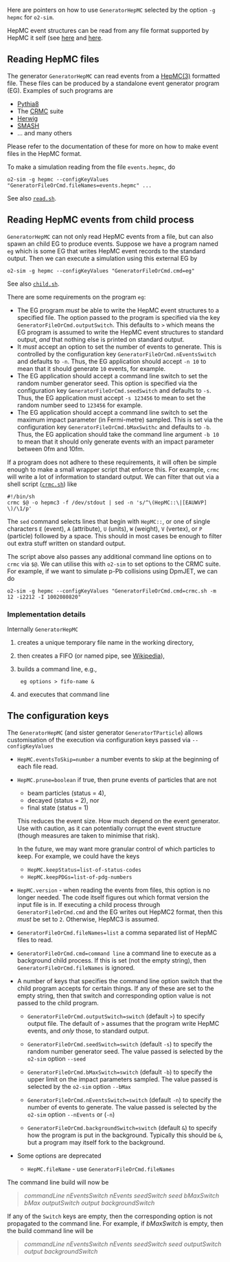 <!-- doxy
\page refrunSimExamplesHepMC Example reading HepMC events
/doxy -->

Here are pointers on how to use `GeneratorHepMC` selected by the
option `-g hepmc` for `o2-sim`.

HepMC event structures can be read from any file format supported by
HepMC it self (see
[here](http://hepmc.web.cern.ch/hepmc/group__IO.html) and
[here](http://hepmc.web.cern.ch/hepmc/group__factory.html).

## Reading HepMC files

The generator `GeneratorHepMC` can read events from a
[HepMC(3)](http://hepmc.web.cern.ch/hepmc/) formatted file.  These
files can be produced by a standalone event generator program (EG).
Examples of such programs are

- [Pythia8](https://pythia.org)
- The [CRMC](https://gitlab.iap.kit.edu/AirShowerPhysics/crmc) suite
- [Herwig](https://herwig.hepforge.org/)
- [SMASH](https://smash-transport.github.io/)
- ... and many others

Please refer to the documentation of these for more on how to make
event files in the HepMC format.

To make a simulation reading from the file `events.hepmc`, do

    o2-sim -g hepmc --configKeyValues "GeneratorFileOrCmd.fileNames=events.hepmc" ...

See also [`read.sh`](read.sh).

## Reading HepMC events from child process

`GeneratorHepMC` can not only read HepMC events from a file, but can
also spawn an child EG to produce events.  Suppose we have a program
named `eg` which is some EG that writes HepMC event records to the
standard output.  Then we can execute a simulation using this external
EG by

    o2-sim -g hepmc --configKeyValues "GeneratorFileOrCmd.cmd=eg"

See also [`child.sh`](child.sh).

There are some requirements on the program `eg`:

- The EG program _must_ be able to write the HepMC event structures to
  a specified file.  The option passed to the program is specified via
  the key `GeneratorFileOrCmd.outputSwitch`.  This defaults to `>`
  which means the EG program is assumed to write the HepMC event
  structures to standard output, _and_ that nothing else is printed on
  standard output.
- It _must_ accept an option to set the number of events to generate.
  This is controlled by the configuration key
  `GeneratorFileOrCmd.nEventsSwitch` and defaults to `-n`.  Thus, the
  EG application should accept `-n 10` to mean that it should generate
  `10` events, for example.
- The EG application should accept a command line switch to set the
  random number generator seed.  This option is specified via the
  configuration key `GeneratorFileOrCmd.seedSwitch` and defaults to
  `-s`.  Thus, the EG application must accept `-s 123456` to mean to
  set the random number seed to `123456` for example.
- The EG application should accept a command line switch to set the
  maximum impact parameter (in Fermi-metre) sampled.  This is set via
  the configuration key `GeneratorFileOrCmd.bMaxSwithc` and defaults
  to `-b`.  Thus, the EG application should take the command line
  argument `-b 10` to mean that it should only generate events with an
  impact parameter between 0fm and 10fm.

If a program does not adhere to these requirements, it will often be
simple enough to make a small wrapper script that enforce this.  For
example, `crmc` will write a lot of information to standard output.
We can filter that out via a shell script ([`crmc.sh`](crmc.sh)) like

    #!/bin/sh
    crmc $@ -o hepmc3 -f /dev/stdout | sed -n 's/^\(HepMC::\|[EAUWVP] \)/\1/p'

The `sed` command selects lines that begin with `HepMC::`, or one of
single characters `E` (event), `A` (attribute), `U` (units), `W`
(weight), `V` (vertex), or `P` (particle) followed by a space.  This
should in most cases be enough to filter out extra stuff written on
standard output.

The script above also passes any additional command line options on to
`crmc` via `$@`.  We can utilise this with `o2-sim` to set options to
the CRMC suite.  For example, if we want to simulate p-Pb collisions
using DpmJET, we can do

    o2-sim -g hepmc --configKeyValues "GeneratorFileOrCmd.cmd=crmc.sh -m 12 -i2212 -I 1002080820"


### Implementation details

Internally `GeneratorHepMC`

1. creates a unique temporary file name in the working directory,
2. then creates a FIFO (or named pipe, see
   [Wikipedia](https://en.wikipedia.org/wiki/Named_pipe)),
3. builds a command line, e.g.,

        eg options > fifo-name &

4. and executes that command line

## The configuration keys

The `GeneratorHepMC` (and sister generator `GeneratorTParticle`)
allows customisation of the execution via configuration keys passed
via `--configKeyValues`

- `HepMC.eventsToSkip=number` a number events to skip at the beginning
  of each file read.

- `HepMC.prune=boolean` if true, then prune events of particles that
  are not
  - beam particles (status = 4),
  - decayed (status = 2), nor
  - final state (status = 1)

  This reduces the event size. How much depend on the event
  generator. Use with caution, as it can potentially corrupt the event
  structure (though measures are taken to minimise that risk).

  In the future, we may want more granular control of which particles
  to keep.  For example, we could have the keys

  - `HepMC.keepStatus=list-of-status-codes`
  - `HepMC.keepPDGs=list-of-pdg-numbers`

- `HepMC.version` - when reading the events from files, this option is
   no longer needed.  The code itself figures out which format version
   the input file is in. If executing a child process through
   `GeneratorFileOrCmd.cmd` and the EG writes out HepMC2 format, then
   this _must_ be set to `2`. Otherwise, HepMC3 is assumed.

- `GeneratorFileOrCmd.fileNames=list` a comma separated list of HepMC
  files to read.

- `GeneratorFileOrCmd.cmd=command line` a command line to execute as a
  background child process.  If this is set (not the empty string),
  then `GeneratorFileOrCmd.fileNames` is ignored.

- A number of keys that specifies the command line option switch that
  the child program accepts for certain things.  If any of these are
  set to the empty string, then that switch and corresponding option
  value is not passed to the child program.

  - `GeneratorFileOrCmd.outputSwitch=switch` (default `>`) to specify
    output file.  The default of `>` assumes that the program write
    HepMC events, and _only_ those, to standard output.

  - `GeneratorFileOrCmd.seedSwitch=switch` (default `-s`) to specify
    the random number generator seed. The value passed is selected by
    the `o2-sim` option `--seed`

  - `GeneratorFileOrCmd.bMaxSwitch=switch` (default `-b`) to specify
     the upper limit on the impact parameters sampled.  The value
     passed is selected by the `o2-sim` option `--bMax`

  - `GeneratorFileOrCmd.nEventsSwitch=switch` (default `-n`) to
     specify the number of events to generate.  The value passed is
     selected by the `o2-sim` option `--nEvents` or (`-n`)

  - `GeneratorFileOrCmd.backgroundSwitch=switch` (default `&`) to
    specify how the program is put in the background.  Typically this
    should be `&`, but a program may itself fork to the background.

- Some options are deprecated

  - `HepMC.fileName` - use `GeneratorFileOrCmd.fileNames`

The command line build will now be

> _commandLine_ _nEventsSwitch_ _nEvents_ _seedSwitch_ _seed_
> _bMaxSwitch_ _bMax_ _outputSwitch_ _output_ _backgroundSwitch_

If any of the `Switch` keys are empty, then the corresponding option
is not propagated to the command line.  For example, if _bMaxSwitch_
is empty, then the build command line will be

> _commandLine_ _nEventsSwitch_ _nEvents_ _seedSwitch_ _seed_
> _outputSwitch_ _output_ _backgroundSwitch_

